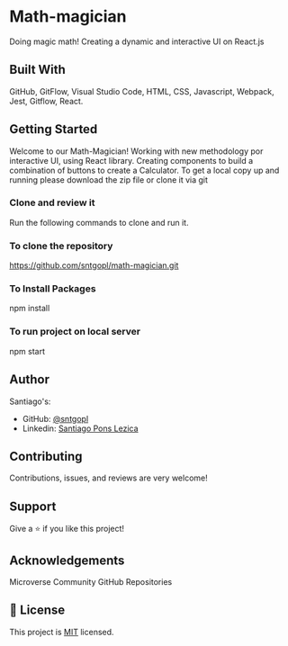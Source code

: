 # Math-magician
Doing magic math! Creating a dynamic and interactive UI on React.js

## Built With

GitHub,
GitFlow,
Visual Studio Code,
HTML,
CSS,
Javascript,
Webpack,
Jest,
Gitflow,
React.

## Getting Started

Welcome to our Math-Magician! Working with new methodology por interactive UI, using React library. Creating components to build a combination of buttons to create a Calculator.
To get a local copy up and running please download the zip file or clone it via git


### Clone and review it

Run the following commands to clone and run it.

### To clone the repository

https://github.com/sntgopl/math-magician.git


### To Install Packages

npm install

### To run project on local server

npm start

## Author

Santiago's:
- GitHub: [@sntgopl](https://github.com/sntgopl)
- Linkedin: [Santiago Pons Lezica](https://www.linkedin.com/in/santiago-pons-lezica-923747241/)

## Contributing

Contributions, issues, and reviews are very welcome! 

## Support

Give a ⭐ if you like this project!

## Acknowledgements

Microverse Community
GitHub Repositories

## 📝 License

This project is [MIT](./LICENSE) licensed.